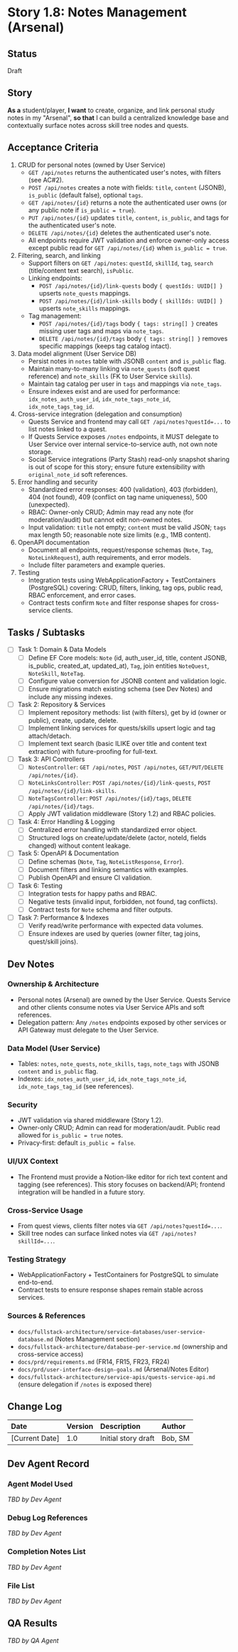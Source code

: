 # **Story 1.8: Notes Management (Arsenal)**

## Status

Draft

## Story

**As a** student/player,
**I want** to create, organize, and link personal study notes in my "Arsenal",
**so that** I can build a centralized knowledge base and contextually surface notes across skill tree nodes and quests.

## Acceptance Criteria

1. CRUD for personal notes (owned by User Service)
   - `GET /api/notes` returns the authenticated user's notes, with filters (see AC#2).
   - `POST /api/notes` creates a note with fields: `title`, `content` (JSONB), `is_public` (default false), optional `tags`.
   - `GET /api/notes/{id}` returns a note the authenticated user owns (or any public note if `is_public = true`).
   - `PUT /api/notes/{id}` updates `title`, `content`, `is_public`, and tags for the authenticated user's note.
   - `DELETE /api/notes/{id}` deletes the authenticated user's note.
   - All endpoints require JWT validation and enforce owner-only access except public read for `GET /api/notes/{id}` when `is_public = true`.
2. Filtering, search, and linking
   - Support filters on `GET /api/notes`: `questId`, `skillId`, `tag`, `search` (title/content text search), `isPublic`.
   - Linking endpoints:
     - `POST /api/notes/{id}/link-quests` body `{ questIds: UUID[] }` upserts `note_quests` mappings.
     - `POST /api/notes/{id}/link-skills` body `{ skillIds: UUID[] }` upserts `note_skills` mappings.
   - Tag management:
     - `POST /api/notes/{id}/tags` body `{ tags: string[] }` creates missing user tags and maps via `note_tags`.
     - `DELETE /api/notes/{id}/tags` body `{ tags: string[] }` removes specific mappings (keeps tag catalog intact).
3. Data model alignment (User Service DB)
   - Persist notes in `notes` table with JSONB `content` and `is_public` flag.
   - Maintain many-to-many linking via `note_quests` (soft quest reference) and `note_skills` (FK to User Service `skills`).
   - Maintain tag catalog per user in `tags` and mappings via `note_tags`.
   - Ensure indexes exist and are used for performance: `idx_notes_auth_user_id`, `idx_note_tags_note_id`, `idx_note_tags_tag_id`.
4. Cross-service integration (delegation and consumption)
   - Quests Service and frontend may call `GET /api/notes?questId=...` to list notes linked to a quest.
   - If Quests Service exposes `/notes` endpoints, it MUST delegate to User Service over internal service-to-service auth, not own note storage.
   - Social Service integrations (Party Stash) read-only snapshot sharing is out of scope for this story; ensure future extensibility with `original_note_id` soft references.
5. Error handling and security
   - Standardized error responses: 400 (validation), 403 (forbidden), 404 (not found), 409 (conflict on tag name uniqueness), 500 (unexpected).
   - RBAC: Owner-only CRUD; Admin may read any note (for moderation/audit) but cannot edit non-owned notes.
   - Input validation: `title` not empty; `content` must be valid JSON; `tags` max length 50; reasonable note size limits (e.g., 1MB content).
6. OpenAPI documentation
   - Document all endpoints, request/response schemas (`Note`, `Tag`, `NoteLinkRequest`), auth requirements, and error models.
   - Include filter parameters and example queries.
7. Testing
   - Integration tests using WebApplicationFactory + TestContainers (PostgreSQL) covering: CRUD, filters, linking, tag ops, public read, RBAC enforcement, and error cases.
   - Contract tests confirm `Note` and filter response shapes for cross-service clients.

## Tasks / Subtasks

- [ ] Task 1: Domain & Data Models
  - [ ] Define EF Core models: `Note` (id, auth_user_id, title, content JSONB, is_public, created_at, updated_at), `Tag`, join entities `NoteQuest`, `NoteSkill`, `NoteTag`.
  - [ ] Configure value conversion for JSONB content and validation logic.
  - [ ] Ensure migrations match existing schema (see Dev Notes) and include any missing indexes.
- [ ] Task 2: Repository & Services
  - [ ] Implement repository methods: list (with filters), get by id (owner or public), create, update, delete.
  - [ ] Implement linking services for quests/skills upsert logic and tag attach/detach.
  - [ ] Implement text search (basic ILIKE over title and content text extraction) with future-proofing for full-text.
- [ ] Task 3: API Controllers
  - [ ] `NotesController`: `GET /api/notes`, `POST /api/notes`, `GET/PUT/DELETE /api/notes/{id}`.
  - [ ] `NoteLinksController`: `POST /api/notes/{id}/link-quests`, `POST /api/notes/{id}/link-skills`.
  - [ ] `NoteTagsController`: `POST /api/notes/{id}/tags`, `DELETE /api/notes/{id}/tags`.
  - [ ] Apply JWT validation middleware (Story 1.2) and RBAC policies.
- [ ] Task 4: Error Handling & Logging
  - [ ] Centralized error handling with standardized error object.
  - [ ] Structured logs on create/update/delete (actor, noteId, fields changed) without content leakage.
- [ ] Task 5: OpenAPI & Documentation
  - [ ] Define schemas (`Note`, `Tag`, `NoteListResponse`, `Error`).
  - [ ] Document filters and linking semantics with examples.
  - [ ] Publish OpenAPI and ensure CI validation.
- [ ] Task 6: Testing
  - [ ] Integration tests for happy paths and RBAC.
  - [ ] Negative tests (invalid input, forbidden, not found, tag conflicts).
  - [ ] Contract tests for `Note` schema and filter outputs.
- [ ] Task 7: Performance & Indexes
  - [ ] Verify read/write performance with expected data volumes.
  - [ ] Ensure indexes are used by queries (owner filter, tag joins, quest/skill joins).

## Dev Notes

### Ownership & Architecture
- Personal notes (Arsenal) are owned by the User Service. Quests Service and other clients consume notes via User Service APIs and soft references.
- Delegation pattern: Any `/notes` endpoints exposed by other services or API Gateway must delegate to the User Service.

### Data Model (User Service)
- Tables: `notes`, `note_quests`, `note_skills`, `tags`, `note_tags` with JSONB `content` and `is_public` flag.
- Indexes: `idx_notes_auth_user_id`, `idx_note_tags_note_id`, `idx_note_tags_tag_id` (see references).

### Security
- JWT validation via shared middleware (Story 1.2).
- Owner-only CRUD; Admin can read for moderation/audit. Public read allowed for `is_public = true` notes.
- Privacy-first: default `is_public = false`.

### UI/UX Context
- The Frontend must provide a Notion-like editor for rich text content and tagging (see references). This story focuses on backend/API; frontend integration will be handled in a future story.

### Cross-Service Usage
- From quest views, clients filter notes via `GET /api/notes?questId=...`.
- Skill tree nodes can surface linked notes via `GET /api/notes?skillId=...`.

### Testing Strategy
- WebApplicationFactory + TestContainers for PostgreSQL to simulate end-to-end.
- Contract tests to ensure response shapes remain stable across services.

### Sources & References
- `docs/fullstack-architecture/service-databases/user-service-database.md` (Notes Management section)
- `docs/fullstack-architecture/database-per-service.md` (ownership and cross-service access)
- `docs/prd/requirements.md` (FR14, FR15, FR23, FR24)
- `docs/prd/user-interface-design-goals.md` (Arsenal/Notes Editor)
- `docs/fullstack-architecture/service-apis/quests-service-api.md` (ensure delegation if `/notes` is exposed there)

## Change Log

| Date | Version | Description | Author |
| :--- | :--- | :--- | :--- |
| [Current Date] | 1.0 | Initial story draft | Bob, SM |

## Dev Agent Record

### Agent Model Used
_TBD by Dev Agent_

### Debug Log References
_TBD by Dev Agent_

### Completion Notes List
_TBD by Dev Agent_

### File List
_TBD by Dev Agent_

## QA Results
_TBD by QA Agent_
